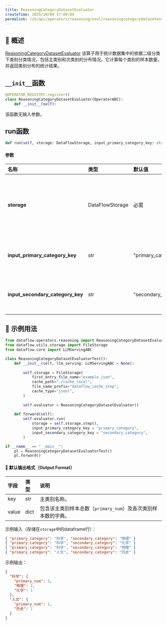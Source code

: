 ```yaml
---
title: ReasoningCategoryDatasetEvaluator
createTime: 2025/10/09 17:09:04
permalink: /zh/api/operators/reasoning/eval/reasoningcategorydatasetevaluator/
---
```


## 📘 概述 
[ReasoningCategoryDatasetEvaluator](https://github.com/OpenDCAI/DataFlow/blob/main/dataflow/operators/reasoning/generate/reasoning_answer_generator.py)
该算子用于统计数据集中的依据二级分类下类别分类情况，包括主类别和次类别的分布情况。它计算每个类别的样本数量，并返回类别分布的统计结果。

## `__init__`函数
```python
@OPERATOR_REGISTRY.register()
class ReasoningCategoryDatasetEvaluator(OperatorABC):
    def __init__(self):
```
该函数无输入参数。

## run函数
```python
def run(self, storage: DataFlowStorage, input_primary_category_key: str = "primary_category", input_secondary_category_key: str = "secondary_category")
```
#### 参数
| 名称 | 类型 | 默认值 | 说明 |
| :----------------------------- | :---------------- | :--------------------- | :--------------------------- |
| **storage** | DataFlowStorage | 必需 | 数据流存储实例，负责读取数据。 |
| **input_primary_category_key** | str | "primary_category" | 输入的主类别列名。 |
| **input_secondary_category_key** | str | "secondary_category" | 输入的次类别列名。 |

## 🧠 示例用法
```python
from dataflow.operators.reasoning import ReasoningCategoryDatasetEvaluator
from dataflow.utils.storage import FileStorage
from dataflow.core import LLMServingABC

class ReasoningCategoryDatasetEvaluatorTest():
    def __init__(self, llm_serving: LLMServingABC = None):
        
        self.storage = FileStorage(
            first_entry_file_name="example.json",
            cache_path="./cache_local",
            file_name_prefix="dataflow_cache_step",
            cache_type="jsonl",
        )
        
        self.evaluator = ReasoningCategoryDatasetEvaluator()
        
    def forward(self):
        self.evaluator.run(
            storage = self.storage.step(),
            input_primary_category_key = "primary_category",
            input_secondary_category_key = "secondary_category",
        )

if __name__ == "__main__":
    pl = ReasoningCategoryDatasetEvaluatorTest()
    pl.forward()
```

#### 🧾 默认输出格式（Output Format）
| 字段 | 类型 | 说明 |
| :-------------- | :---- | :---------- |
| key | str | 主类别名称。 |
| value | dict | 包含该主类别样本总数（`primary_num`）及各次类别样本数的字典。 |

示例输入（存储在`storage`中的dataframe行）：
```json
{ "primary_category": "科学", "secondary_category": "物理" }
{ "primary_category": "科学", "secondary_category": "化学" }
{ "primary_category": "科学", "secondary_category": "物理" }
{ "primary_category": "人文", "secondary_category": "历史" }
```
示例输出：
```json
{
  "科学": {
    "primary_num": 3,
    "物理": 2,
    "化学": 1
  },
  "人文": {
    "primary_num": 1,
    "历史": 1
  }
}
```
